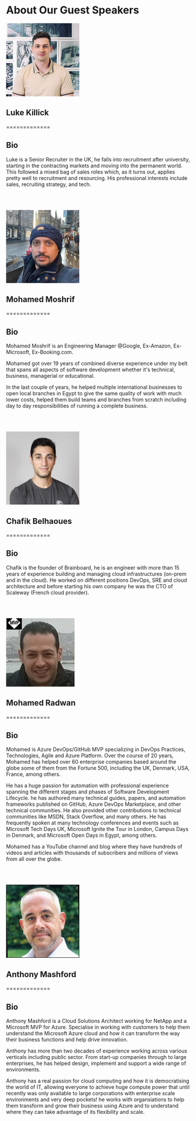# About Our Guest Speakers

![Luke Killick](/source/images/speakers/Luke-Killick.png)

## Luke Killick
=============

Bio
---

Luke is a Senior Recruiter in the UK, he falls into recruitment after university, starting in the contracting markets and moving into the permanent world. This followed a mixed bag of sales roles which, as it turns out, applies pretty well to recruitment and resourcing. His professional interests include sales, recruiting strategy, and tech.

<br></br>

![Mohamed Moshrif](/source/images/speakers/Mohamed-Moshrif.png)

## Mohamed Moshrif
=============

Bio
---

Mohamed Moshrif is an Engineering Manager @Google, Ex-Amazon, Ex-Microsoft, Ex-Booking.com. 

Mohamed got over 19 years of combined diverse experience under my belt that spans all aspects of software development whether it's technical, business, managerial or educational.

In the last couple of years, he helped multiple international businesses to open local branches in Egypt to give the same quality of work with much lower costs, helped them build teams and branches from scratch including day to day responsibilities of running a complete business.


<br></br>

![Chafik Belhaoues](/source/images/speakers/Chafik-Belhaoues.png)

## Chafik Belhaoues
=============

Bio
---

Chafik is the founder of Brainboard, he is an engineer with more than 15 years of experience building and managing cloud infrastructures (on-prem and in the cloud). He worked on different positions DevOps, SRE and cloud architecture and before starting his own company he was the CTO of Scaleway (French cloud provider).

<br></br>

![Mohamed Radwan](/source/images/speakers/Mohamed-Radwan.png)

## Mohamed Radwan
=============

Bio
---

Mohamed is Azure DevOps/GitHub MVP specializing in DevOps Practices, Technologies, Agile and Azure Platform. Over the course of 20 years, Mohamed has helped over 60 enterprise companies based around the globe some of them from the Fortune 500, including the UK, Denmark, USA, France, among others. 

He has a huge passion for automation with professional experience spanning the different stages and phases of Software Development Lifecycle. he has authored many technical guides, papers, and automation frameworks published on GitHub, Azure DevOps Marketplace, and other technical communities. He also provided other contributions to technical communities like MSDN, Stack Overflow, and many others. He has frequently spoken at many technology conferences and events such as Microsoft Tech Days UK, Microsoft Ignite the Tour in London, Campus Days in Denmark, and Microsoft Open Days in Egypt, among others.

Mohamed has a YouTube channel and blog where they have hundreds of videos and articles with thousands of subscribers and millions of views from all over the globe.

<br></br>

![Anthony Mashford](/source/images/speakers/Anthony-Mashford.png)

## Anthony Mashford
=============

Bio
---

Anthony Mashford is a Cloud Solutions Architect working for NetApp and a Microsoft MVP for Azure. Specialise in working with customers to help them understand the Microsoft Azure cloud and how it can transform the way their business functions and help drive innovation.

Anthony has more than two decades of experience working across various verticals including public sector. From start-up companies through to large enterprises, he has helped design, implement and support a wide range of environments.

Anthony has a real passion for cloud computing and how it is democratising the world of IT, allowing everyone to achieve huge compute power that until recently was only available to large corporations with enterprise scale environments and very deep pockets! he works with organsiations to help them transform and grow their business using Azure and to understand where they can take advantage of its flexibility and scale.

<br></br>
